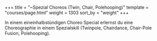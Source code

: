 +++
title = "~Spezial Choreos (Twin, Chair, Polehooping)"
template = "courses/page.html"
weight = 1303
sort_by = "weight"
+++

In einem eineinhalbstündigen Choreo Special erlernst du eine Choreographie in einem Spezialskill (Twinpole, Chairdance, Chair-Pole Fusion, Polehooping).

